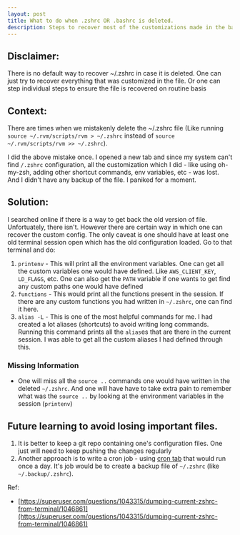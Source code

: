 ```yaml
---
layout: post
title: What to do when .zshrc OR .bashrc is deleted.
description: Steps to recover most of the customizations made in the bashrc/zshrc
---
```


## Disclaimer:

There is no default way to recover ~/.zshrc in case it is deleted. One can just try to recover everything that was customized in the file. Or one can step individual steps to ensure the file is recovered on routine basis

## Context:

There are times when we mistakenly delete the ~/.zshrc file (Like running `source ~/.rvm/scripts/rvm > ~/.zshrc` instead of `source ~/.rvm/scripts/rvm >> ~/.zshrc`).

I did the above mistake once. I opened a new tab and since my system can't find `/.zshrc` configuration, all the customization which I did - like using oh-my-zsh, adding other shortcut commands, env variables, etc - was lost. And I didn't have any backup of the file. I paniked for a moment.

## Solution:

I searched online if there is a way to get back the old version of file. Unfortuately, there isn't. However there are certain way in which one can recover the custom config. The only caveat is one should have at least one old terminal session open which has the old configuration loaded. Go to that terminal and do:

1. `printenv` - This will print all the environment variables. One can get all the custom variables one would have defined. Like `AWS_CLIENT_KEY`, `LD_FLAGS`, etc. One can also get the `PATH` variable if one wants to get find any custom paths one would have defined
2. `functions` - This would print all the functions present in the session. If there are any custom functions you had written in `~/.zshrc`, one can find it here.
3. `alias -L` - This is one of the most helpful commands for me. I had created a lot aliases (shortcuts) to avoid writing long commands. Running this command prints all the `alias`es that are there in the current session. I was able to get all the custom aliases I had defined through this.

### Missing Information
- One will miss all the `source ..` commands one would have written in the deleted `~/.zshrc`. And one will have have to take extra pain to remember what was the `source ..` by looking at the environment variables in the session (`printenv`)

## Future learning to avoid losing important files.
1. It is better to keep a git repo containing one's configuration files. One just will need to keep pushing the changes regularly
2. Another approach is to write a cron job - using [cron tab](https://man7.org/linux/man-pages/man5/crontab.5.html) that would run once a day. It's job would be to create a backup file of `~/.zshrc` (like `~/.backup/.zshrc`).

Ref:
- [https://superuser.com/questions/1043315/dumping-current-zshrc-from-terminal/1046861](https://superuser.com/questions/1043315/dumping-current-zshrc-from-terminal/1046861)


